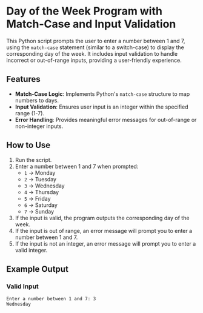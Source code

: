 # Day of the Week Program with Match-Case and Input Validation

This Python script prompts the user to enter a number between 1 and 7, using the `match-case` statement (similar to a switch-case) to display the corresponding day of the week. It includes input validation to handle incorrect or out-of-range inputs, providing a user-friendly experience.

## Features
- **Match-Case Logic**: Implements Python's `match-case` structure to map numbers to days.
- **Input Validation**: Ensures user input is an integer within the specified range (1-7).
- **Error Handling**: Provides meaningful error messages for out-of-range or non-integer inputs.

## How to Use
1. Run the script.
2. Enter a number between 1 and 7 when prompted:
   - `1` -> Monday
   - `2` -> Tuesday
   - `3` -> Wednesday
   - `4` -> Thursday
   - `5` -> Friday
   - `6` -> Saturday
   - `7` -> Sunday
3. If the input is valid, the program outputs the corresponding day of the week.
4. If the input is out of range, an error message will prompt you to enter a number between 1 and 7.
5. If the input is not an integer, an error message will prompt you to enter a valid integer.

## Example Output

### Valid Input
```plaintext
Enter a number between 1 and 7: 3
Wednesday
